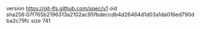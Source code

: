 version https://git-lfs.github.com/spec/v1
oid sha256:07f765b2196313a2102ac95fbdeccdb4d26464d1d03a1da016ed790dba2c79fc
size 741
